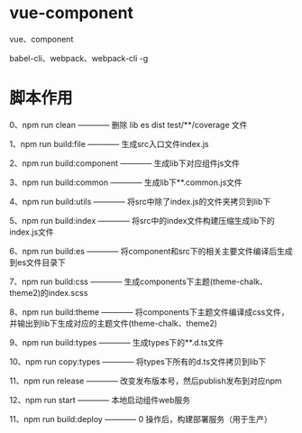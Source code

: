 # vue-component
vue、component

babel-cli、webpack、webpack-cli -g


# 脚本作用

0、npm run clean ———— 删除 lib es dist test/**/coverage 文件

1、npm run build:file ———— 生成src入口文件index.js

2、npm run build:component ———— 生成lib下对应组件js文件

3、npm run build:common ———— 生成lib下**.common.js文件

4、npm run build:utils ———— 将src中除了index.js的文件夹拷贝到lib下

5、npm run build:index ———— 将src中的index文件构建压缩生成lib下的index.js文件

6、npm run build:es ———— 将component和src下的相关主要文件编译后生成到es文件目录下

7、npm run build:css ———— 生成components下主题(theme-chalk、theme2)的index.scss

8、npm run build:theme ———— 将components下主题文件编译成css文件，并输出到lib下生成对应的主题文件(theme-chalk、theme2)

9、npm run build:types ———— 生成types下的**.d.ts文件

10、npm run copy:types ———— 将types下所有的d.ts文件拷贝到lib下

11、npm run release ———— 改变发布版本号，然后publish发布到对应npm

12、npm run start ———— 本地启动组件web服务

11、npm run build:deploy ———— 0 操作后，构建部署服务（用于生产）













